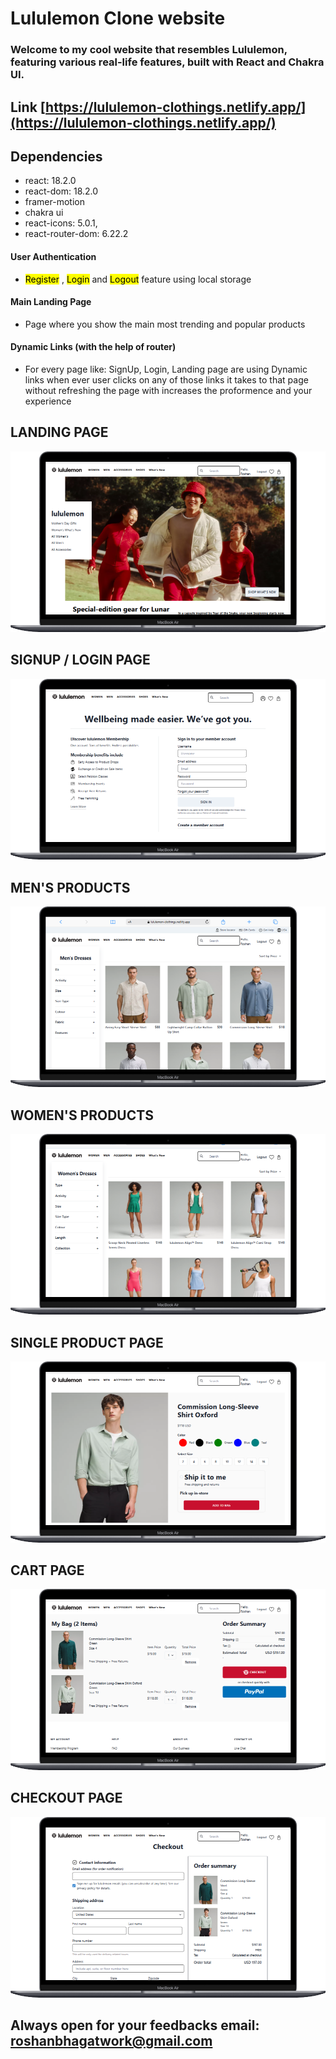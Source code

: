 # Lululemon Clone website

### Welcome to my cool website that resembles Lululemon, featuring various real-life features, built with React and Chakra UI.
## Link **[https://lululemon-clothings.netlify.app/](https://lululemon-clothings.netlify.app/)**



## Dependencies
- react: 18.2.0
- react-dom: 18.2.0
- framer-motion
- chakra ui
- react-icons: 5.0.1,
- react-router-dom: 6.22.2


#### User Authentication

- <mark>Register</mark> , <mark>Login</mark> and <mark>Logout</mark> feature
   using local storage

#### Main Landing Page

* Page where you show the main most trending and popular products

#### Dynamic Links (with the help of router)

- For every page like: SignUp, Login, Landing page are using Dynamic links when ever user clicks on any of those links it takes to that page without refreshing the page with increases the proformence and your experience


## LANDING PAGE
![Landing_Page](./public/mainpage.png)

## SIGNUP / LOGIN PAGE
![SignUp_Page](./public/signup.png)


## MEN'S PRODUCTS
![Mens_Page](./public/mensproduct.png)

## WOMEN'S PRODUCTS 
![Suggestion_Page](./public/womensproduct.png)

## SINGLE PRODUCT PAGE
![Single_Product_page](./public/singleproduct.png)

## CART PAGE
![Cart_page](./public/cart.png)

## CHECKOUT PAGE
![Checkout_page](./public/checkout.png)






 ## Always open for your feedbacks email: [roshanbhagatwork@gmail.com](roshanbhagatwork@gmail.com)


